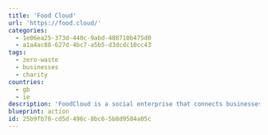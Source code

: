```yaml
---
title: 'Food Cloud'
url: 'https://food.cloud/'
categories:
  - 1e06ea25-373d-440c-9abd-408710b475d0
  - a1a4ac88-627d-4bc7-a5b5-d3dcdc10cc43
tags:
  - zero-waste
  - businesses
  - charity
countries:
  - gb
  - ie
description: 'FoodCloud is a social enterprise that connects businesses with surplus food to charities in their local communities that need it via a software platform.'
blueprint: action
id: 25b9fb78-cd5d-496c-8bc6-5b8d9584a05c
---
```


